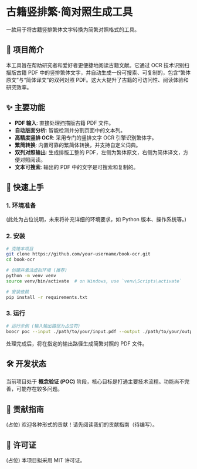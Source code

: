 # 古籍竖排繁‧简对照生成工具

一款用于将古籍竖排繁体文字转换为简繁对照格式的工具。

## 📖 项目简介

本工具旨在帮助研究者和爱好者更便捷地阅读古籍文献。它通过 OCR 技术识别扫描版古籍 PDF 中的竖排繁体文字，并自动生成一份可搜索、可复制的，包含“繁体原文”与“简体译文”的双列对照 PDF。这大大提升了古籍的可访问性、阅读体验和研究效率。

## ✨ 主要功能

- **PDF 输入**: 直接处理扫描版古籍 PDF 文件。
- **自动版面分析**: 智能检测并分割页面中的文本列。
- **高精度竖排 OCR**: 采用专门的竖排文字 OCR 引擎识别繁体字。
- **繁简转换**: 内置可靠的繁简体转换，并支持自定义词典。
- **双列对照输出**: 生成排版工整的 PDF，左侧为繁体原文，右侧为简体译文，方便对照阅读。
- **文本可搜索**: 输出的 PDF 中的文字是可搜索和复制的。

## 🚀 快速上手

### 1. 环境准备

(此处为占位说明，未来将补充详细的环境要求，如 Python 版本、操作系统等。)

### 2. 安装

```bash
# 克隆本项目
git clone https://github.com/your-username/book-ocr.git
cd book-ocr

# 创建并激活虚拟环境 (推荐)
python -m venv venv
source venv/bin/activate  # on Windows, use `venv\Scripts\activate`

# 安装依赖
pip install -r requirements.txt
```

### 3. 运行

```bash
# 运行示例 (输入输出路径为占位符)
boocr poc --input ./path/to/your/input.pdf --output ./path/to/your/output.pdf
```

处理完成后，将在指定的输出路径生成简繁对照的 PDF 文件。

## 🛠️ 开发状态

当前项目处于 **概念验证 (POC)** 阶段，核心目标是打通主要技术流程。功能尚不完善，可能存在较多问题。

## 🤝 贡献指南

(占位) 欢迎各种形式的贡献！请先阅读我们的贡献指南（待编写）。

## 📄 许可证

(占位) 本项目拟采用 MIT 许可证。
